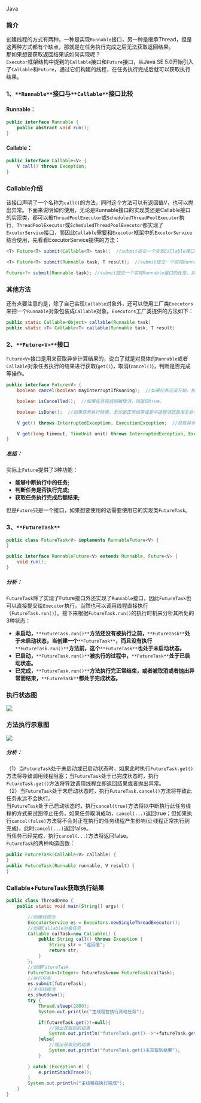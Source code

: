 Java
<a name="b2yqo"></a>
### **简介**
创建线程的方式有两种，一种是实现`Runnable`接口，另一种是继承Thread，但是这两种方式都有个缺点，那就是在任务执行完成之后无法获取返回结果。<br />那如果想要获取返回结果该如何实现呢？<br />`Executor`框架结构中提到的`Callable`接口和`Future`接口，从Java SE 5.0开始引入了`Callable`和`Future`，通过它们构建的线程，在任务执行完成后就可以获取执行结果。
<a name="PtmXi"></a>
### **1、**`**Runnable**`**接口与**`**Callable**`**接口比较**
<a name="aar8P"></a>
#### Runnable：
```java
public interface Runnable {  
    public abstract void run();  
}
```
<a name="zP2oM"></a>
#### Callable：
```java
public interface Callable<V> {   
	V call() throws Exception;   
}
```
<a name="dwfNW"></a>
### **Callable介绍**
该接口声明了一个名称为`call()`的方法，同时这个方法可以有返回值V，也可以抛出异常。下面来说明如何使用，无论是Runnable接口的实现类还是Callable接口的实现类，都可以被`ThreadPoolExecutor`或`ScheduledThreadPoolExecutor`执行，`ThreadPoolExecutor`或`ScheduledThreadPoolExecutor`都实现了`ExcutorService`接口，而因此`Callable`需要和`Executor`框架中的`ExcutorService`结合使用，先看看ExecutorService提供的方法：
```java
<T> Future<T> submit(Callable<T> task);  //submit提交一个实现Callable接口的任务，并且返回封装了异步计算结果的Future。

<T> Future<T> submit(Runnable task, T result);  //submit提交一个实现Runnable接口的任务，并且指定了在调用Future的get方法时返回的result对象。

Future<?> submit(Runnable task); //submit提交一个实现Runnable接口的任务，并且返回封装了异步计算结果的Future。
```
<a name="MVgyE"></a>
### **其他方法**
还有点要注意的是，除了自己实现`Callable`对象外，还可以使用工厂类`Executors`来把一个`Runnable`对象包装成`Callable`对象。`Executors`工厂类提供的方法如下：
```java
public static Callable<Object> callable(Runnable task)  
public static <T> Callable<T> callable(Runnable task, T result) 
```
<a name="XU9z3"></a>
### **2、**`**Future<V>**`**接口**
`Future<V>`接口是用来获取异步计算结果的，说白了就是对具体的`Runnable`或者`Callable`对象任务执行的结果进行获取(`get()`)，取消(`cancel()`)，判断是否完成等操作。
```java
public interface Future<V> {  
	boolean cancel(boolean mayInterruptIfRunning);  //如果任务还没开始，执行cancel(...)方法将返回false；如果任务已经启动，执行cancel(true)方法将以中断执行此任务线程的方式来试图停止任务，如果停止成功，返回true；当任务已经启动，执行cancel(false)方法将不会对正在执行的任务线程产生影响(让线程正常执行到完成)，此时返回false；当任务已经完成，执行cancel(...)方法将返回false。mayInterruptRunning参数表示是否中断执行中的线程。

	boolean isCancelled();  //如果任务完成前被取消，则返回true。

	boolean isDone();  //如果任务执行结束，无论是正常结束或是中途取消还是发生异常，都返回true

	V get() throws InterruptedException, ExecutionException;  //获取异步执行的结果，如果没有结果可用，此方法会阻塞直到异步计算完成。

	V get(long timeout, TimeUnit unit) throws InterruptedException, ExecutionException, TimeoutException;  //获取异步执行结果，如果没有结果可用，此方法会阻塞，但是会有时间限制，如果阻塞时间超过设定的timeout时间，该方法将返回null。
}
```
<a name="EJYDF"></a>
##### 总结：
实际上`Future`提供了3种功能：

- **能够中断执行中的任务;**
- **判断任务是否执行完成;**
- **获取任务执行完成后额结果;**

但是`Future`只是一个接口，如果想要使用的话需要使用它的实现类`FutureTask`。
<a name="kZXOT"></a>
### **3、**`**FutureTask**`
```java
public class FutureTask<V> implements RunnableFuture<V> {
}

public interface RunnableFuture<V> extends Runnable, Future<V> {  
	void run();  
} 
```
<a name="a17vw"></a>
##### 分析：
`FutureTask`除了实现了Future接口外还实现了`Runnable`接口，因此`FutureTask`也可以直接提交给`Executor`执行。当然也可以调用线程直接执行（`FutureTask.run()`）。接下来根据`FutureTask.run()`的执行时机来分析其所处的3种状态：

- **未启动，**`**FutureTask.run()**`**方法还没有被执行之前，**`**FutureTask**`**处于未启动状态，当创建一个**`**FutureTask**`**，而且没有执行**`**FutureTask.run()**`**方法前，这个**`**FutureTask**`**也处于未启动状态。**
- **已启动，**`**FutureTask.run()**`**被执行的过程中，**`**FutureTask**`**处于已启动状态。**
- **已完成，**`**FutureTask.run()**`**方法执行完正常结束，或者被取消或者抛出异常而结束，**`**FutureTask**`**都处于完成状态。**
<a name="UN44E"></a>
### **执行状态图**
![](https://cdn.nlark.com/yuque/0/2022/jpeg/396745/1659531116059-886dd251-5a01-4e94-837b-1e5d3ade2326.jpeg)
<a name="e0MJN"></a>
### **方法执行示意图**
![](https://cdn.nlark.com/yuque/0/2022/jpeg/396745/1659531045493-2334bb71-5cc0-41cd-b30f-f7587b438b28.jpeg)
<a name="DvqwR"></a>
##### 分析：
（1）当`FutureTask`处于未启动或已启动状态时，如果此时执行`FutureTask.get()`方法将导致调用线程阻塞；当`FutureTask`处于已完成状态时，执行`FutureTask.get()`方法将导致调用线程立即返回结果或者抛出异常。<br />（2）当`FutureTask`处于未启动状态时，执行`FutureTask.cancel()`方法将导致此任务永远不会执行。<br />当`FutureTask`处于已启动状态时，执行`cancel(true)`方法将以中断执行此任务线程的方式来试图停止任务，如果任务取消成功，`cancel(...)`返回true；但如果执行`cancel(false)`方法将不会对正在执行的任务线程产生影响(让线程正常执行到完成)，此时`cancel(...)`返回false。<br />当任务已经完成，执行`cancel(...)`方法将返回false。<br />`FutureTask`的两种构造函数：
```java
public FutureTask(Callable<V> callable) {  
}  
public FutureTask(Runnable runnable, V result) {  
}
```
<a name="YlnWg"></a>
### **Callable+FutureTask获取执行结果**
```java
public class ThreadDemo {
    public static void main(String[] args) {

        //创建线程池
        ExecutorService es = Executors.newSingleThreadExecutor();
        //创建Callable对象任务
        Callable calTask=new Callable() {
            public String call() throws Exception {
                String str = "返回值";
                return str;
            }
        };
        //创建FutureTask
        FutureTask<Integer> futureTask=new FutureTask(calTask);
        //执行任务
        es.submit(futureTask);
        //关闭线程池
        es.shutdown();
        try {
            Thread.sleep(2000);
            System.out.println("主线程在执行其他任务");

            if(futureTask.get()!=null){
                //输出获取到的结果
                System.out.println("futureTask.get()-->"+futureTask.get());
            }else{
                //输出获取到的结果
                System.out.println("futureTask.get()未获取到结果");
            }

        } catch (Exception e) {
            e.printStackTrace();
        }
        System.out.println("主线程在执行完成");
    }
}
```
